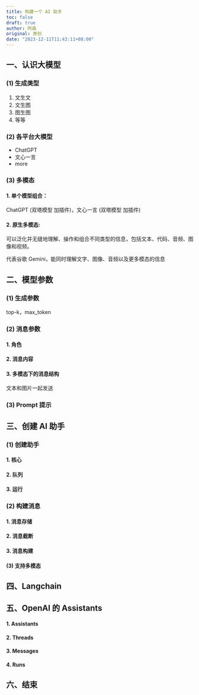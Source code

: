 ```yaml
---
title: 构建一个 AI 助手
toc: false
draft: true
author: 阿森
original: 原创
date: "2023-12-11T11:43:11+08:00"
---
```


## 一、认识大模型

### (1) 生成类型

1. 文生文
2. 文生图
3. 图生图
4. 等等

### (2) 各平台大模型

- ChatGPT
- 文心一言
- more

### (3) 多模态

#### 1. 单个模型组合：

ChatGPT (双塔模型 加插件)，文心一言 (双塔模型 加插件)

#### 2. 原生多模态: 

可以泛化并无缝地理解、操作和组合不同类型的信息，包括文本、代码、音频、图像和视频。

代表谷歌 Gemini，能同时理解文字、图像、音频以及更多模态的信息

## 二、模型参数

### (1) 生成参数

top-k，max_token

### (2) 消息参数

#### 1. 角色
#### 2. 消息内容
#### 3. 多模态下的消息结构

文本和图片一起发送

### (3) Prompt 提示 

## 三、创建 AI 助手

### (1) 创建助手

#### 1. 核心
#### 2. 队列
#### 3. 运行

### (2) 构建消息

#### 1. 消息存储
#### 2. 消息截断
#### 3. 消息构建

#### (3) 支持多模态

## 四、Langchain

## 五、OpenAI 的 Assistants

#### 1. Assistants
#### 2. Threads
#### 3. Messages
#### 4. Runs

## 六、结束
